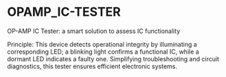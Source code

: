 # OPAMP_IC-TESTER
OP-AMP IC Tester: a smart solution to assess IC functionality

Principle:
This device detects operational integrity by illuminating a corresponding LED; a blinking light confirms a functional IC, while a dormant LED indicates a faulty one. Simplifying troubleshooting and circuit diagnostics, this tester ensures efficient electronic systems.
